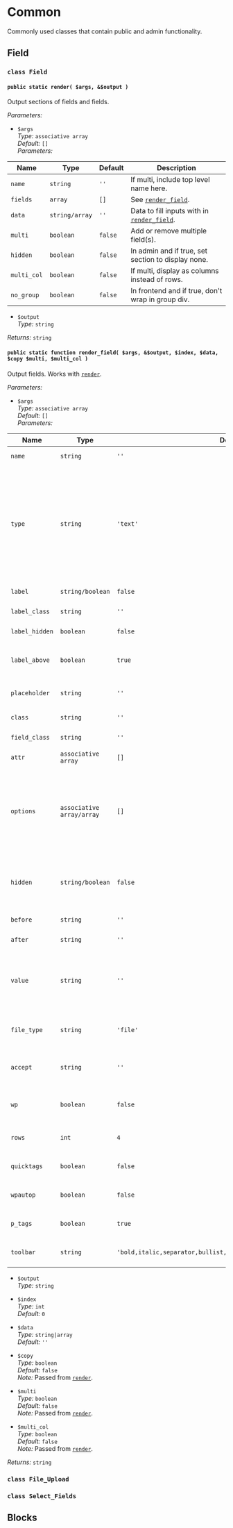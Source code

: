 # Common

Commonly used classes that contain public and admin functionality.

## Field

### `class Field`

#### `public static render( $args, &$output )`

Output sections of fields and fields.

_Parameters:_
* `$args`  
_Type:_ `associative array`  
_Default:_ `[]`  
_Parameters:_

| Name | Type | Default | Description
|--|--|--|--|
| `name` | `string` | `''` | If multi, include top level name here.
| `fields` | `array` | `[]` | See [`render_field`](#).
| `data` | `string/array` | `''` | Data to fill inputs with in [`render_field`](#).
| `multi` | `boolean` | `false` | Add or remove multiple field(s).
| `hidden` | `boolean` | `false` | In admin and if true, set section to display none.
| `multi_col` | `boolean` | `false` | If multi, display as columns instead of rows.
| `no_group` | `boolean` | `false` | In frontend and if true, don't wrap in group div.

* `$output`  
_Type:_ `string`  

_Returns:_ `string`

#### `public static function render_field( $args, &$output, $index, $data, $copy $multi, $multi_col )`

Output fields. Works with [`render`](#).

_Parameters:_

* `$args`  
_Type:_ `associative array`  
_Default:_ `[]`  
_Parameters:_

| Name | Type | Default | Description
|--|--|--|--|
| `name` | `string` | `''` | Input name and id.
| `type` | `string` | `'text'` | Input type. Possible values: `text`<br>`email`<br>`checkbox`<br>`radio`<br>`number`<br>`hidden`<br>`checkbox_group`<br>`radio_group`<br>`textarea`<br>`select`<br>`file`(admin)<br>`richtext`(admin)<br>`link` (admin)
| `label` | `string/boolean` | `false` | Label text for input.
| `label_class` | `string` | `''` | Add class to label div.
| `label_hidden` | `boolean` | `false` | If true, label not included.
| `label_above` | `boolean` | `true` | If true, label added before input, otherwise added after.
| `placeholder` | `string` | `''` | Add placeholder to input.
| `class` | `string` | `''` | Add class to input.
| `field_class` | `string` | `''` | Add class to field.
| `attr` | `associative array` | `[]` | Add attributes to input.
| `options` | `associative array/array` | `[]` | Applies to types: `select`, `checkbox_group` and `radio_group`. Accepts an associative array of value => label pairs or an array of arrays.
| `hidden` | `string/boolean` | `false` | Set field to display none if `'100'` or `true` and  input contains no `value`.
| `before` | `string` | `''` | HTML content before input.
| `after` | `string` | `''` | HTML content after input.
| `value` | `string` | `''` | Value attribute content or selected value for `select`, `checkbox`, `radio`, `checkbox_group` or `radio_group`.
| `file_type` | `string` | `'file'` | Applies to file `type`. Also accepts `'image'` as value.
| `accept` | `string` | `''` | Applies to file `type`. File types accepted for upload.
| `wp` | `boolean` | `false` | Applies to file `type`. If true, upload from wp media library.
| `rows` | `int` | `4` | Applies to richtext `type`. See [wp_editor](https://developer.wordpress.org/reference/functions/wp_editor/).
| `quicktags` | `boolean` | `false` | Applies to richtext `type`. See [wp_editor](https://developer.wordpress.org/reference/functions/wp_editor/).
| `wpautop` | `boolean` | `false` | Applies to richtext `type`. See [wp_editor](https://developer.wordpress.org/reference/functions/wp_editor/).
| `p_tags` | `boolean` | `true` | Applies to richtext `type`. See [wp_editor](https://developer.wordpress.org/reference/functions/wp_editor/).
| `toolbar` | `string` | `'bold,italic,separator,bullist,numlist,blockquote,separator,link'` | Applies to richtext `type`. See [wp_editor](https://developer.wordpress.org/reference/functions/wp_editor/).

* `$output`  
_Type:_ `string`  

* `$index`  
_Type:_ `int`  
_Default:_ `0`

* `$data`  
_Type:_ `string|array`  
_Default:_ `''`

* `$copy`  
_Type:_ `boolean`  
_Default:_ `false`  
_Note:_ Passed from [`render`](#).

* `$multi`  
_Type:_ `boolean`  
_Default:_ `false`  
_Note:_ Passed from [`render`](#).

* `$multi_col`  
_Type:_ `boolean`  
_Default:_ `false`  
_Note:_ Passed from [`render`](#).

_Returns:_ `string`




### `class File_Upload`
### `class Select_Fields`

## Blocks
